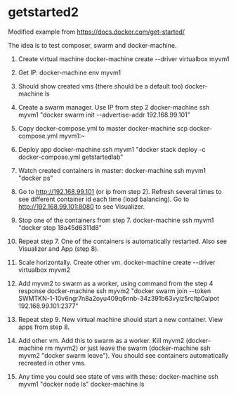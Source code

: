 # getstarted2
Modified example from https://docs.docker.com/get-started/

The idea is to test composer, swarm and docker-machine.

1. Create virtual machine
docker-machine create --driver virtualbox myvm1

2. Get IP:
docker-machine env myvm1

3. Should show created vms (there should be a default too)
docker-machine ls

4. Create a swarm manager. Use IP from step 2
docker-machine ssh myvm1 "docker swarm init --advertise-addr 192.168.99.101"

5. Copy docker-compose.yml to master
docker-machine scp docker-compose.yml myvm1:~ 

6. Deploy app 
docker-machine ssh myvm1 "docker stack deploy -c docker-compose.yml getstartedlab"

7. Watch created containers in master:
docker-machine ssh myvm1 "docker ps"

8. Go to http://192.168.99.101 (or ip from step 2). Refresh several times to see different container id each time (load balancing). Go to http://192.168.99.101:8080 to see Visualizer.

9. Stop one of the containers from step 7.
docker-machine ssh myvm1 "docker stop 18a45d6311d8"

10. Repeat step 7. One of the containers is automatically restarted. Also see Visualizer and App (step 8).

11. Scale horizontally. Create other vm.
docker-machine create --driver virtualbox myvm2

12. Add myvm2 to swarm as a worker, using command from the step 4 response
docker-machine ssh myvm2 "docker swarm join --token SWMTKN-1-10v6ngr7n8a2oyu409q6nnb-34z391b63vyiz5rcltp0alpot 192.168.99.101:2377"

13. Repeat step 9. New virtual machine should start a new container. View apps from step 8.

14. Add other vm. Add this to swarm as a worker. Kill myvm2 (docker-machine rm myvm2) or just leave the swarm (docker-machine ssh myvm2 "docker swarm leave"). You should see containers automatically recreated in other vms.

15. Any time you could see state of vms with these:
 docker-machine ssh myvm1 "docker node ls"
 docker-machine ls



